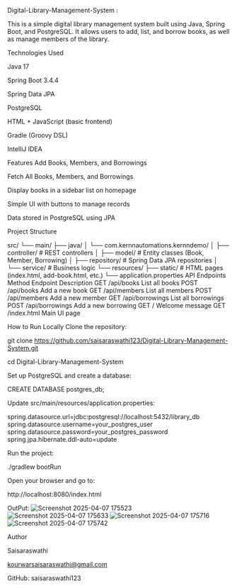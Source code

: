 Digital-Library-Management-System :

This is a simple digital library management system built using Java, Spring Boot, and PostgreSQL. It allows users to add, list, and borrow books, as well as manage members of the library.

 Technologies Used 
 
   Java 17

  Spring Boot 3.4.4

  Spring Data JPA

  PostgreSQL

  HTML + JavaScript (basic frontend)

  Gradle (Groovy DSL)

  IntelliJ IDEA

 Features
  Add Books, Members, and Borrowings

  Fetch All Books, Members, and Borrowings

  Display books in a sidebar list on homepage

  Simple UI with buttons to manage records

  Data stored in PostgreSQL using JPA

 Project Structure
 
src/
 └── main/
     ├── java/
     │   └── com.kernnautomations.kernndemo/
     │       ├── controller/     # REST controllers
     │       ├── model/          # Entity classes (Book, Member, Borrowing)
     │       ├── repository/     # Spring Data JPA repositories
     │       └── service/        # Business logic 
     └── resources/
         ├── static/             # HTML pages (index.html, add-book.html, etc.)
         └── application.properties
API Endpoints
Method	Endpoint	Description
GET	/api/books	List all books
POST	/api/books	Add a new book
GET	/api/members	List all members
POST	/api/members	Add a new member
GET	/api/borrowings	List all borrowings
POST	/api/borrowings	Add a new borrowing
GET	/	Welcome message
GET	/index.html	Main UI page

How to Run Locally
Clone the repository:

git clone https://github.com/saisaraswathi123/Digital-Library-Management-System.git

cd Digital-Library-Management-System

Set up PostgreSQL and create a database:

CREATE DATABASE postgres_db;

Update src/main/resources/application.properties:

spring.datasource.url=jdbc:postgresql://localhost:5432/library_db
spring.datasource.username=your_postgres_user
spring.datasource.password=your_postgres_password
spring.jpa.hibernate.ddl-auto=update

Run the project:

./gradlew bootRun

Open your browser and go to:

 http://localhost:8080/index.html

OutPut:
 ![Screenshot 2025-04-07 175523](https://github.com/user-attachments/assets/e16a0763-33bf-49ef-9d24-d275f79ce32e)
 ![Screenshot 2025-04-07 175633](https://github.com/user-attachments/assets/0ae045a5-aadd-4c17-8d7f-0478b6dde1c5)
 ![Screenshot 2025-04-07 175716](https://github.com/user-attachments/assets/8dafb8a2-df66-4e95-a0be-d2d5b3c7321e)
 ![Screenshot 2025-04-07 175742](https://github.com/user-attachments/assets/407768a1-ea7b-4248-a3f5-224c9e757fcc)

Author
 
 Saisaraswathi
 
 kourwarsaisaraswathi@gmail.com
 
 GitHub: saisaraswathi123




